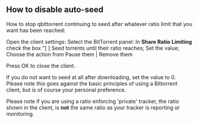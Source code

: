 ## How to disable auto-seed

How to stop qbittorrent continuing to seed after whatever ratio limit that you want has been reached:

Open the client settings:
Select the BitTorrent panel:
In **Share Ratio Limiting**
check the box "[ ] Seed torrents until their ratio reaches;
Set the value;
Choose the action from Pause them | Remove them

Press OK to close the client.

If you do not want to seed at all after downloading, set the value to 0.
Please note this goes against the basic principles of using a Bittorrent client, but is of course your personal preference.

Please note if you are using a ratio enforcing 'private' tracker, the ratio shown in the client, is **not** the same ratio as your tracker is reporting or monitoring.
